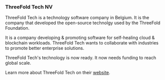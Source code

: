 

### ThreeFold Tech NV

ThreeFold Tech is a technology software company in Belgium. It is the company that developed the open-source technolgy used by the ThreeFold Foundation.

It is a company developing & promoting software for self-healing cloud & blockchain workloads. ThreeFold Tech wants to collaborate with industries to promote better enterprise solutions.

ThreeFold Tech's technology is now ready. It now needs funding to reach global scale. 

Learn more about ThreeFold Tech on their [website](https://www.threefold.tech/).
